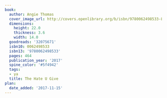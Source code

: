 ```yaml
---
book:
  author: Angie Thomas
  cover_image_url: http://covers.openlibrary.org/b/isbn/9780062498533-L.jpg
  dimensions:
    height: 22.0
    thickness: 3.6
    width: 14.0
  goodreads: '32075671'
  isbn10: 0062498533
  isbn13: '9780062498533'
  pages: 464
  publication_year: '2017'
  spine_color: '#5f4942'
  tags:
  - ya
  title: The Hate U Give
plan:
  date_added: '2017-11-15'
---
```


